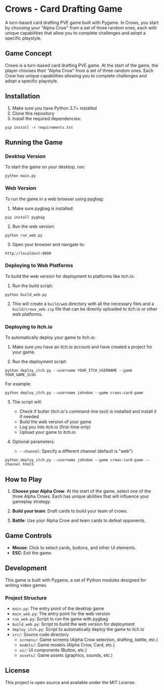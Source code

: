 # Crows - Card Drafting Game

A turn-based card drafting PVE game built with Pygame. In Crows, you start by choosing your "Alpha Crow" from a set of three random ones, each with unique capabilities that allow you to complete challenges and adopt a specific playstyle.

## Game Concept

Crows is a turn-based card drafting PVE game. At the start of the game, the player chooses their "Alpha Crow" from a set of three random ones. Each Crow has unique capabilities allowing you to complete challenges and adopt a specific playstyle.

## Installation

1. Make sure you have Python 3.7+ installed
2. Clone this repository
3. Install the required dependencies:

```
pip install -r requirements.txt
```

## Running the Game

### Desktop Version

To start the game on your desktop, run:

```
python main.py
```

### Web Version

To run the game in a web browser using pygbag:

1. Make sure pygbag is installed:
```
pip install pygbag
```

2. Run the web version:
```
python run_web.py
```

3. Open your browser and navigate to:
```
http://localhost:8000
```

### Deploying to Web Platforms

To build the web version for deployment to platforms like itch.io:

1. Run the build script:
```
python build_web.py
```

2. This will create a `build/web` directory with all the necessary files and a `build/crows_web.zip` file that can be directly uploaded to itch.io or other web platforms.

### Deploying to itch.io

To automatically deploy your game to itch.io:

1. Make sure you have an itch.io account and have created a project for your game.

2. Run the deployment script:
```
python deploy_itch.py --username YOUR_ITCH_USERNAME --game YOUR_GAME_SLUG
```

For example:
```
python deploy_itch.py --username johndoe --game crows-card-game
```

3. The script will:
   - Check if butler (itch.io's command-line tool) is installed and install it if needed
   - Build the web version of your game
   - Log you into itch.io (first-time only)
   - Upload your game to itch.io

4. Optional parameters:
   - `--channel`: Specify a different channel (default is "web")

```
python deploy_itch.py --username johndoe --game crows-card-game --channel html5
```

## How to Play

1. **Choose your Alpha Crow**: At the start of the game, select one of the three Alpha Crows. Each has unique abilities that will influence your gameplay strategy.

2. **Build your team**: Draft cards to build your team of crows.

3. **Battle**: Use your Alpha Crow and team cards to defeat opponents.

## Game Controls

- **Mouse**: Click to select cards, buttons, and other UI elements.
- **ESC**: Exit the game.

## Development

This game is built with Pygame, a set of Python modules designed for writing video games.

### Project Structure

- `main.py`: The entry point of the desktop game
- `main_web.py`: The entry point for the web version
- `run_web.py`: Script to run the game with pygbag
- `build_web.py`: Script to build the web version for deployment
- `deploy_itch.py`: Script to automatically deploy the game to itch.io
- `src/`: Source code directory
  - `screens/`: Game screens (Alpha Crow selection, drafting, battle, etc.)
  - `models/`: Game models (Alpha Crow, Card, etc.)
  - `ui/`: UI components (Button, etc.)
  - `assets/`: Game assets (graphics, sounds, etc.)

## License

This project is open source and available under the MIT License. 